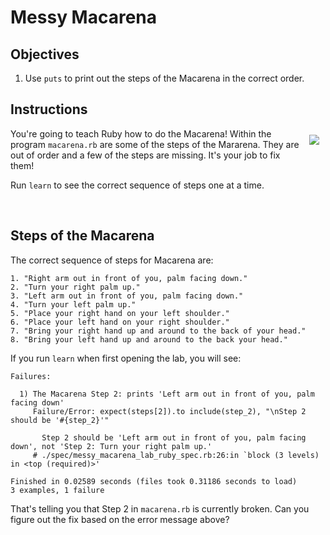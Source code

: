 # Messy Macarena

## Objectives

1. Use `puts` to print out the steps of the Macarena in the correct order.

## Instructions

<img src="https://cl.ly/r3W4/629.gif" align="right" hspace="10" vspace="10">

You're going to teach Ruby how to do the Macarena! Within the program `macarena.rb` are some of the steps of the Mararena. They are out of order and a few of the steps are missing. It's your job to fix them!

Run `learn` to see the correct sequence of steps one at a time.

<p>&nbsp;</p>

## Steps of the Macarena

The correct sequence of steps for Macarena are:

```
1. "Right arm out in front of you, palm facing down."
2. "Turn your right palm up."
3. "Left arm out in front of you, palm facing down."
4. "Turn your left palm up."
5. "Place your right hand on your left shoulder."
6. "Place your left hand on your right shoulder."
7. "Bring your right hand up and around to the back of your head."
8. "Bring your left hand up and around to the back your head."
```

If you run `learn` when first opening the lab, you will see:

```
Failures:

  1) The Macarena Step 2: prints 'Left arm out in front of you, palm facing down'
     Failure/Error: expect(steps[2]).to include(step_2), "\nStep 2 should be '#{step_2}'"

       Step 2 should be 'Left arm out in front of you, palm facing down', not 'Step 2: Turn your right palm up.'
     # ./spec/messy_macarena_lab_ruby_spec.rb:26:in `block (3 levels) in <top (required)>'

Finished in 0.02589 seconds (files took 0.31186 seconds to load)
3 examples, 1 failure
```

That's telling you that Step 2 in `macarena.rb` is currently broken. Can you figure out the fix based on the error message above?
